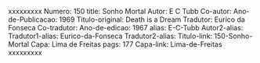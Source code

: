 xxxxxxxxx
Numero: 150
title: Sonho Mortal
Autor: E C Tubb
Co-autor: 
Ano-de-Publicacao: 1969
Titulo-original: Death is a Dream
Tradutor: Eurico da Fonseca
Co-tradutor: 
Ano-de-edicao: 1967
alias: E-C-Tubb
Autor2-alias: 
Tradutor1-alias: Eurico-da-Fonseca
Tradutor2-alias: 
Titulo-link: 150-Sonho-Mortal
Capa: Lima de Freitas
pags: 177
Capa-link: Lima-de-Freitas
xxxxxxxxx